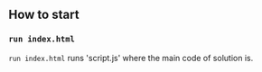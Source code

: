 
## How to start

### `run index.html`

`run index.html` runs 'script.js' where the main code of solution is.

